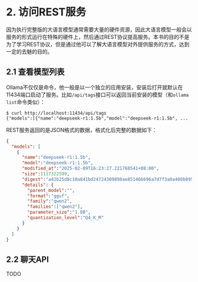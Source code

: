 # 2. 访问REST服务

因为执行完整版的大语言模型通常需要大量的硬件资源，因此大语言模型一般会以服务的形式运行在特殊的硬件上，然后通过REST协议提高服务。本书的目的不是为了学习REST协议，但是通过他可以了解大语言模型对外提供服务的方式，达到一定的去魅的目的。

## 2.1 查看模型列表

Ollama不仅仅是命令，他一般是以一个独立的应用安装，安装后打开就默认在11434端口启动了服务。比如`/api/tags`接口可以返回当前安装的模型（和`ollama list`命令类似）：

```
$ curl http://localhost:11434/api/tags
{"models":[{"name":"deepseek-r1:1.5b","model":"deepseek-r1:1.5b", ...
```

REST服务返回的是JSON格式的数据，格式化后完整的数据如下： 

```json
{
  "models": [
    {
      "name":"deepseek-r1:1.5b",
      "model":"deepseek-r1:1.5b",
      "modified_at":"2025-02-09T16:23:27.221768541+08:00",
      "size":1117322599,
      "digest":"a42b25d8c10a841bd24724309898ae851466696a7d7f3a0a408b895538ccbc96",
      "details": {
        "parent_model":"",
        "format":"gguf",
        "family":"qwen2",
        "families":["qwen2"],
        "parameter_size":"1.8B",
        "quantization_level":"Q4_K_M"
      }
    }
  ]
}
```

## 2.2 聊天API


TODO

